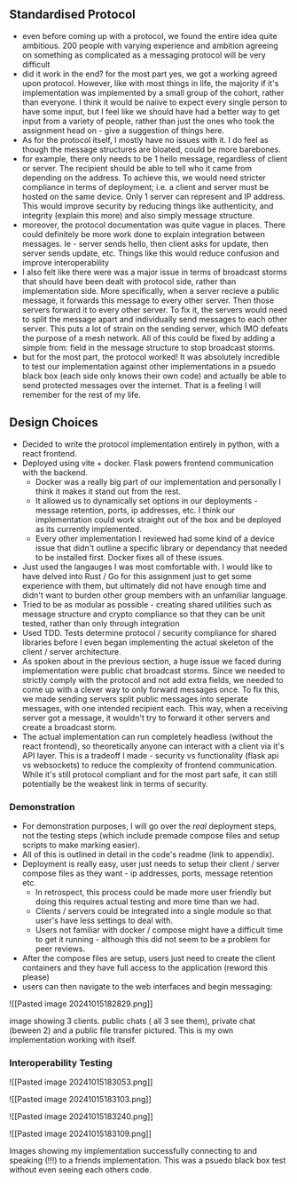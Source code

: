 ## Standardised Protocol

- even before coming up with a protocol, we found the entire idea quite ambitious. 200 people with varying experience and ambition agreeing on something as complicated as a messaging protocol will be very difficult
- did it work in the end? for the most part yes, we got a working agreed upon protocol. However, like with most things in life, the majority if it's implementation was implemented by a small group of the cohort, rather than everyone. I think it would be naiive to expect every single person to have some input, but I feel like we should have had a better way to get input from a variety of people, rather than just the ones who took the assignment head on - give a suggestion of things here.
- As for the protocol itself, I mostly have no issues with it. I do feel as though the message structures are bloated, could be more barebones.
- for example, there only needs to be 1 hello message, regardless of client or server. The recipient should be able to tell who it came from depending on the address. To achieve this, we would need stricter compliance in terms of deployment; i.e. a client and server must be hosted on the same device. Only 1 server can represent and IP address. This would improve security by reducing things like authenticity, and integrity (explain this more) and also simply message structure. 
- moreover, the protocol documentation was quite vague in places. There could definitely be more work done to explain integration between messages. Ie - server sends hello, then client asks for update, then server sends update, etc. Things like this would reduce confusion and improve interoperability
- I also felt like there were was a major issue in terms of broadcast storms that should have been dealt with protocol side, rather than implementation side. More specifically, when a server recieve a public message, it forwards this message to every other server. Then those servers forward it to every other server. To fix it, the servers would need to split the message apart and individually send messages to each other server. This puts a lot of strain on the sending server, which IMO defeats the purpose of a mesh network. All of this could be fixed by adding a simple from: field in the message structure to stop broadcast storms.
- but for the most part, the protocol worked! It was absolutely incredible to test our implementation against other implementations in a psuedo black box (each side only knows their own code) and actually be able to send protected messages over the internet. That is a feeling I will remember for the rest of my life. 

## Design Choices
- Decided to write the protocol implementation entirely in python, with a react frontend.
- Deployed using vite + docker. Flask powers frontend communication with the backend.
	- Docker was a really big part of our implementation and personally I think it makes it stand out from the rest.
	- It allowed us to dynamically set options in our deployments - message retention, ports, ip addresses, etc. I think our implementation could work straight out of the box and be deployed as its currently implemented. 
	- Every other implementation I reviewed had some kind of a device issue that didn't outline a specific library or dependancy that needed to be installed first. Docker fixes all of these issues.
- Just used the langauges I was most comfortable with. I would like to have delved into Rust / Go for this assignment just to get some experience with them, but ultimately did not have enough time and didn't want to burden other group members with an unfamiliar language.
- Tried to be as modular as possible - creating shared utilities such as message structure and crypto compliance so that they can be unit tested, rather than only through integration
- Used TDD. Tests determine protocol / security compliance for shared libraries before I even began implementing the actual skeleton of the client / server architecture. 
- As spoken about in the previous section, a huge issue we faced during implementation were public chat broadcast storms. Since we needed to strictly comply with the protocol and not add extra fields, we needed to come up with a clever way to only forward messages once. To fix this, we made sending servers split public messages into seperate messages, with one intended recipient each. This way, when a receiving server got a message, it wouldn't try to forward it other servers and create a broadcast storm.
- The actual implementation can run completely headless (without the react frontend), so theoretically anyone can interact with a client via it's API layer. This is a tradeoff I made - security vs functionality (flask api vs websockets) to reduce the complexity of frontend communication. While it's still protocol compliant and for the most part safe, it can still potentially be the weakest link in terms of security. 

### Demonstration
- For demonstration purposes, I will go over the *real* deployment steps, not the testing steps (which include premade compose files and setup scripts to make marking easier).
- All of this is outlined in detail in the code's readme (link to appendix).
- Deployment is really easy, user just needs to setup their client / server compose files as they want - ip addresses, ports, message retention etc.
	- In retrospect, this process could be made more user friendly but doing this requires actual testing and more time than we had. 
	- Clients / servers could be integrated into a single module so that user's have less settings to deal with.
	- Users not familiar with docker / compose might have a difficult time to get it running - although this did not seem to be a problem for peer reviews.
- After the compose files are setup, users just need to create the client containers and they have full access to the application (reword this please)
- users can then navigate to the web interfaces and begin messaging:

![[Pasted image 20241015182829.png]]

image showing 3 clients. public chats ( all 3 see them), private chat (beween 2) and a public file transfer pictured. This is my own implementation working with itself.

### Interoperability Testing

![[Pasted image 20241015183053.png]]

![[Pasted image 20241015183103.png]]


![[Pasted image 20241015183240.png]]

![[Pasted image 20241015183109.png]]

Images showing my implementation successfully connecting to and speaking (!!!) to a friends implementation. This was a psuedo black box test without even seeing each others code. 

